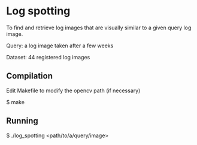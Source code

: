 # Log spotting

To find and retrieve log images that are visually similar to a given query log image.

Query: a log image taken after a few weeks

Dataset: 44 registered log images

## Compilation

Edit Makefile to modify the opencv path (if necessary)

$ make

## Running

$ ./log_spotting <path/to/a/query/image>

